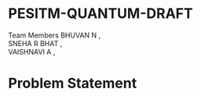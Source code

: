 # PESITM-QUANTUM-DRAFT

Team Members
BHUVAN N ,   
SNEHA R BHAT ,   
VAISHNAVI A , 

# Problem Statement
